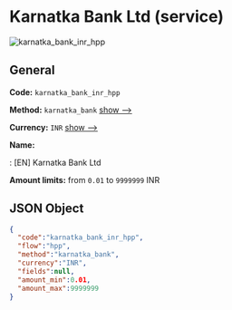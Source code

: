 
# Karnatka Bank Ltd (service) 
![karnatka_bank_inr_hpp](https://static.openfintech.io/payment_methods/karnatka_bank_inr_hpp/logo.svg?w=400&c=v0.59.26#w200)  

## General 
 
**Code:** `karnatka_bank_inr_hpp` 
 
**Method:** `karnatka_bank` 
 [show -->](/payment-methods/karnatka_bank/) 
 
**Currency:** `INR` [show -->](/currencies/INR/) 
 
**Name:** 
 
:	[EN] Karnatka Bank Ltd 
 
**Amount limits:** from `0.01` to `9999999` INR 

## JSON Object 

```json
{
  "code":"karnatka_bank_inr_hpp",
  "flow":"hpp",
  "method":"karnatka_bank",
  "currency":"INR",
  "fields":null,
  "amount_min":0.01,
  "amount_max":9999999
}
```  

